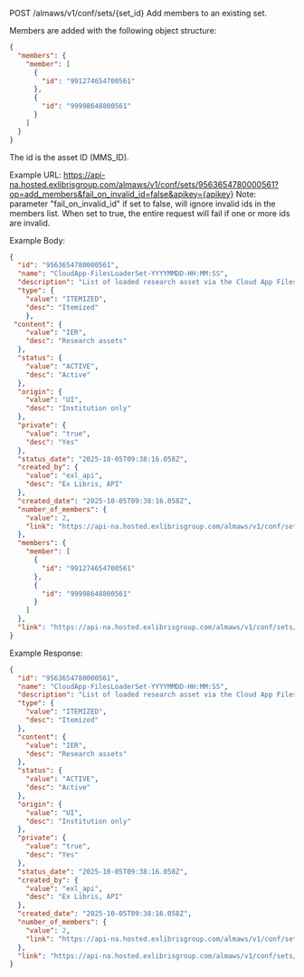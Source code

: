 POST
/almaws/v1/conf/sets/{set_id}
Add members to an existing set.

Members are added with the following object structure:
```json
{
  "members": {
    "member": [
      {
        "id": "991274654700561"
      },
      {
        "id": "99998648800561"
      }
    ]
  }
}
```
The id is the asset ID (MMS_ID).

Example URL:
https://api-na.hosted.exlibrisgroup.com/almaws/v1/conf/sets/9563654780000561?op=add_members&fail_on_invalid_id=false&apikey={apikey}
Note: parameter "fail_on_invalid_id" if set to false, will ignore invalid ids in the members list. When set to true, the entire request will fail if one or more ids are invalid.

Example Body:
```json
{
  "id": "9563654780000561",
  "name": "CloudApp-FilesLoaderSet-YYYYMMDD-HH:MM:SS",
  "description": "List of loaded research asset via the Cloud App Files Loader",
  "type": {
    "value": "ITEMIZED",
    "desc": "Itemized"
    },
 "content": {
    "value": "IER",
    "desc": "Research assets"
  },
  "status": {
    "value": "ACTIVE",
    "desc": "Active"
  },
  "origin": {
    "value": "UI",
    "desc": "Institution only"
  },
  "private": {
    "value": "true",
    "desc": "Yes"
  },
  "status_date": "2025-10-05T09:38:16.058Z",
  "created_by": {
    "value": "exl_api",
    "desc": "Ex Libris, API"
  },
  "created_date": "2025-10-05T09:38:16.058Z",
  "number_of_members": {
    "value": 2,
    "link": "https://api-na.hosted.exlibrisgroup.com/almaws/v1/conf/sets/9563654780000561/members"
  },
  "members": {
    "member": [
      {
        "id": "991274654700561"
      },
      {
        "id": "99998648800561"
      }
    ]
  },
  "link": "https://api-na.hosted.exlibrisgroup.com/almaws/v1/conf/sets/9563654780000561"
}
```

Example Response:
```json
{
  "id": "9563654780000561",
  "name": "CloudApp-FilesLoaderSet-YYYYMMDD-HH:MM:SS",
  "description": "List of loaded research asset via the Cloud App Files Loader",
  "type": {
    "value": "ITEMIZED",
    "desc": "Itemized"
  },
  "content": {
    "value": "IER",
    "desc": "Research assets"
  },
  "status": {
    "value": "ACTIVE",
    "desc": "Active"
  },
  "origin": {
    "value": "UI",
    "desc": "Institution only"
  },
  "private": {
    "value": "true",
    "desc": "Yes"
  },
  "status_date": "2025-10-05T09:38:16.058Z",
  "created_by": {
    "value": "exl_api",
    "desc": "Ex Libris, API"
  },
  "created_date": "2025-10-05T09:38:16.058Z",
  "number_of_members": {
    "value": 2,
    "link": "https://api-na.hosted.exlibrisgroup.com/almaws/v1/conf/sets/9563654780000561/members"
  },
  "link": "https://api-na.hosted.exlibrisgroup.com/almaws/v1/conf/sets/9563654780000561"
}
```